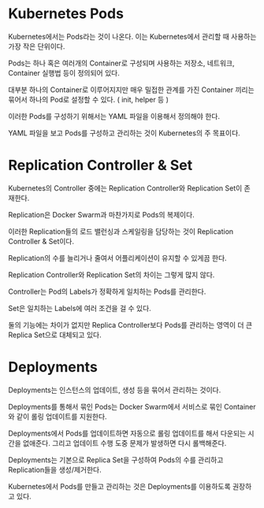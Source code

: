 # Kubernetes Pods

Kubernetes에서는 Pods라는 것이 나온다. 이는 Kubernetes에서 관리할 때 사용하는 가장 작은 단위이다.

Pods는 하나 혹은 여러개의 Container로 구성되며 사용하는 저장소, 네트워크, Container 실행법 등이 정의되어 있다.

대부분 하나의 Container로 이루어지지만 매우 밀접한 관계를 가진 Container 끼리는 묶어서 하나의 Pod로 설정할 수 있다. ( init, helper 등 )

이러한 Pods를 구성하기 위해서는 YAML 파일을 이용해서 정의해야 한다.

YAML 파일을 보고 Pods를 구성하고 관리하는 것이 Kubernetes의 주 목표이다.

# Replication Controller & Set

Kubernetes의 Controller 중에는 Replication Controller와 Replication Set이 존재한다.

Replication은 Docker Swarm과 마찬가지로 Pods의 복제이다.

이러한 Replication들의 로드 밸런싱과 스케일링을 담당하는 것이 Replication Controller & Set이다.

Replication의 수를 늘리거나 줄여서 어플리케이션이 유지할 수 있게끔 한다.

Replication Controller와 Replication Set의 차이는 그렇게 많지 않다.

Controller는 Pod의 Labels가 정확하게 일치하는 Pods를 관리한다.

Set은 일치하는 Labels에 여러 조건을 걸 수 있다.

둘의 기능에는 차이가 없지만 Replica Controller보다 Pods를 관리하는 영역이 더 큰 Replica Set으로 대체되고 있다.

# Deployments

Deployments는 인스턴스의 업데이트, 생성 등을 묶어서 관리하는 것이다.

Deployments를 통해서 묶인 Pods는 Docker Swarm에서 서비스로 묶인 Container와 같이 롤링 업데이트를 지원한다.

Deployments에서 Pods를 업데이트하면 자동으로 롤링 업데이트를 해서 다운되는 시간을 없애준다. 그리고 업데이트 수행 도중 문제가 발생하면 다시 롤백해준다.

Deployments는 기본으로 Replica Set을 구성하여 Pods의 수를 관리하고 Replication들을 생성/제거한다.

Kubernetes에서 Pods를 만들고 관리하는 것은 Deployments를 이용하도록 권장하고 있다.
